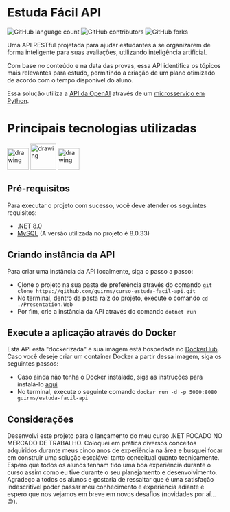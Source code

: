# Estuda Fácil API

![GitHub language count](https://img.shields.io/github/languages/count/guirms/curso-estuda-facil-api?style=for-the-badge&logo=GitHub&logoColor=%23FFFF)
![GitHub contributors](https://img.shields.io/github/contributors/guirms/curso-estuda-facil-api?style=for-the-badge&logo=GitHub&logoColor=%23FFFF&color=%23087ABB)
![GitHub forks](https://img.shields.io/github/forks/guirms/curso-estuda-facil-api?style=for-the-badge&logo=GitHub&logoColor=%23FFFF&color=%23087ABB)

Uma API RESTful projetada para ajudar estudantes a se organizarem de forma inteligente para suas avaliações, utilizando inteligência artificial.

Com base no conteúdo e na data das provas, essa API identifica os tópicos mais relevantes para estudo, permitindo a criação de um plano otimizado de acordo com o tempo disponível do aluno.

Essa solução utiliza a [API da OpenAI](https://openai.com/index/openai-api/) através de um [microsserviço em Python](https://github.com/guirms/curso-estuda-facil-ms).

# Principais tecnologias utilizadas
<img src="https://github.com/user-attachments/assets/f36e7cda-0c98-4fba-be49-ae40d6f4d2b7" alt="drawing" width="50"/>
<img src="https://github.com/user-attachments/assets/9266b206-f6a0-436b-9d7d-66ebe09ef538" alt="drawing" width="60"/>
<img src="https://github.com/user-attachments/assets/a1feeea8-f8e4-4fd0-9cc3-7906b8c9b85a" alt="drawing" width="50"/>

## Pré-requisitos

Para executar o projeto com sucesso, você deve atender os seguintes requisitos:

- [.NET 8.0](https://dotnet.microsoft.com/pt-br/download/dotnet/8.0)
- [MySQL](https://dev.mysql.com/downloads/) (A versão utilizada no projeto é 8.0.33)

## Criando instância da API

Para criar uma instância da API localmente, siga o passo a passo:

- Clone o projeto na sua pasta de preferência através do comando `git clone https://github.com/guirms/curso-estuda-facil-api.git`
- No terminal, dentro da pasta raíz do projeto, execute o comando `cd ./Presentation.Web`
- Por fim, crie a instância da API através do comando `dotnet run`

## Execute a aplicação através do Docker

Esta API está "dockerizada" e sua imagem está hospedada no [DockerHub](https://hub.docker.com).
Caso você deseje criar um container Docker a partir dessa imagem, siga os seguintes passos:

- Caso ainda não tenha o Docker instalado, siga as instruções para instalá-lo [aqui](https://docs.docker.com/get-started/get-docker/)
- No terminal, execute o seguinte comando `docker run -d -p 5000:8080 guirms/estuda-facil-api`

## Considerações

Desenvolvi este projeto para o lançamento do meu curso .NET FOCADO NO MERCADO DE TRABALHO. Coloquei em prática diversos conceitos adquiridos durante meus cinco anos de experiência na área e busquei focar em construir uma solução escalável tanto conceitual quanto tecnicamente. Espero que todos os alunos tenham tido uma boa experiência durante o curso assim como eu tive durante o seu planejamento e desenvolvimento. Agradeço a todos os alunos e gostaria de ressaltar que é uma satisfação indescritível poder passar meu conhecimento e experiência adiante e espero que nos vejamos em breve em novos desafios (novidades por aí...😉).
